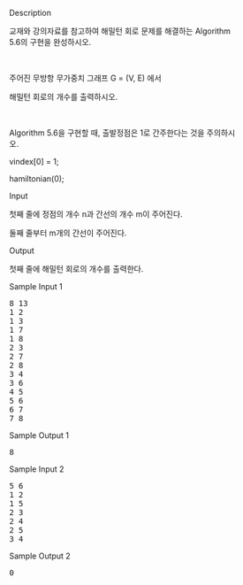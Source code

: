 <div class="ivu-card-body" style="padding: 40px;">  <div class="panel-body"> <div data-v-6e5e6c6e="" id="problem-content" class="markdown-body"><p data-v-6e5e6c6e="" class="title">Description</p> <p data-v-6e5e6c6e="" class="content"><p>교재와 강의자료를 참고하여 해밀턴 회로 문제를 해결하는 Algorithm 5.6의 구현을 완성하시오.</p><p><br></p><p>주어진 무방항 무가중치 그래프 G = (V, E) 에서</p><p>해밀턴 회로의 개수를 출력하시오.</p><p><br></p><p>Algorithm 5.6을 구현할 때, 출발정점은 1로 간주한다는 것을 주의하시오.</p><p>vindex[0] = 1;</p><p>hamiltonian(0);</p></p> <p data-v-6e5e6c6e="" class="title">Input <!----></p> <p data-v-6e5e6c6e="" class="content"><p>첫째 줄에 정점의 개수 n과 간선의 개수 m이 주어진다.</p><p>둘째 줄부터 m개의 간선이 주어진다.</p></p> <p data-v-6e5e6c6e="" class="title">Output <!----></p> <p data-v-6e5e6c6e="" class="content"><p>첫째 줄에 해밀턴 회로의 개수를 출력한다.</p></p>  <div data-v-6e5e6c6e=""><div data-v-6e5e6c6e="" class="flex-container sample"><div data-v-6e5e6c6e="" class="sample-input"><p data-v-6e5e6c6e="" class="title">Sample Input 1
                <a data-v-6e5e6c6e="" class="copy"><i data-v-6e5e6c6e="" class="ivu-icon ivu-icon-clipboard"></i></a></p> <pre data-v-6e5e6c6e="">8 13
1 2
1 3
1 7
1 8
2 3
2 7
2 8
3 4
3 6
4 5
5 6
6 7
7 8</pre></div> <div data-v-6e5e6c6e="" class="sample-output"><p data-v-6e5e6c6e="" class="title">Sample Output 1</p> <pre data-v-6e5e6c6e="">8
</pre></div></div></div><div data-v-6e5e6c6e=""><div data-v-6e5e6c6e="" class="flex-container sample"><div data-v-6e5e6c6e="" class="sample-input"><p data-v-6e5e6c6e="" class="title">Sample Input 2
                <a data-v-6e5e6c6e="" class="copy"><i data-v-6e5e6c6e="" class="ivu-icon ivu-icon-clipboard"></i></a></p> <pre data-v-6e5e6c6e="">5 6
1 2
1 5
2 3
2 4
2 5
3 4</pre></div> <div data-v-6e5e6c6e="" class="sample-output"><p data-v-6e5e6c6e="" class="title">Sample Output 2</p> <pre data-v-6e5e6c6e="">0
</pre></div></div></div> <!----> <!----></div></div></div>
